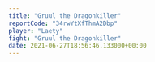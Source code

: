```yaml
---
title: "Gruul the Dragonkiller"
reportCode: "34rwYtXfThmA2Dbp"
player: "Laety"
fight: "Gruul the Dragonkiller"
date: 2021-06-27T18:56:46.133000+00:00
---
```

